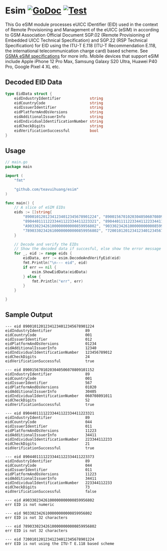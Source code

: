 # Esim [![GoDoc](http://godoc.org/github.com/unrolled/render?status.svg)](http://godoc.org/github.com/unrolled/render) [![Test](https://github.com/unrolled/render/workflows/Test/badge.svg?branch=v1)](https://github.com/unrolled/render/actions)


This Go eSIM module processes eUICC IDentifier (EID) used in the context of Remote Provisioning
and Management of the eUICC (eSIM) in according to GSM Association Official Document
SGP.02 (Remote Provisioning of Embedded UICC Technical Specification) and SGP.22
(RSP Technical Specification) for EID using the ITU-T E.118 (ITU-T Recommendation E.118,
the international telecommunication charge card) based scheme. See [GSMA eSIM specifications](https://www.gsma.com/esim/esim-specification/) for more info. Mobile devices that support eSIM include Apple iPhone 12 Pro Max, Samsung Galaxy S20 Ultra, Huawei P40 Pro, Google Pixel 4 XL etc.


## Decoded EID Data
~~~ go
type EidData struct {
	eidIndustryIdentifier             string
	eidCountryCode                    string
	eidIssuerIdentifier               string
	eidPlatformAndOsVersions          string
	eidAdditionalIssuerInfo           string
	eidIndividualIdentificationNumber string
	eidCheckDigits                    string
	eidVerificationSuccessful         bool
}
~~~


## Usage
~~~ go
// main.go
package main

import (
	"fmt"

	"github.com/teavuihuang/esim"
)

func main() {
	// A slice of eSIM EIDs
	eids := []string{
		"89001012012341234012345678901224", "89001567010203040506070809101152",
		"89044011112233441122334411223321", "89044011112233441122334411223373",
		"A9033023426100000000000859956802", "9033023426100000000000859956802",
		"789033023426100000000000859956802", "72001012012341234012345678901224",
	}

	// Decode and verify the EIDs
	// Show the decoded data if succesful, else show the error message
	for _, eid := range eids {
		eidData, err := esim.DecodeAndVerifyEid(eid)
		fmt.Println("\n--- eid", eid)
		if err == nil {
			esim.ShowEidData(eidData)
		} else {
			fmt.Println("err", err)
		}
	}

}
~~~


## Sample Output
~~~
--- eid 89001012012341234012345678901224
eidIndustryIdentifier               89
eidCountryCode                      001
eidIssuerIdentifier                 012
eidPlatformAndOsVersions            01234       
eidAdditionalIssuerInfo             12340       
eidIndividualIdentificationNumber   123456789012
eidCheckDigits                      24
eidVerificationSuccessful           true

--- eid 89001567010203040506070809101152
eidIndustryIdentifier               89
eidCountryCode                      001
eidIssuerIdentifier                 567
eidPlatformAndOsVersions            01020
eidAdditionalIssuerInfo             30405
eidIndividualIdentificationNumber   060708091011
eidCheckDigits                      52
eidVerificationSuccessful           true

--- eid 89044011112233441122334411223321
eidIndustryIdentifier               89
eidCountryCode                      044
eidIssuerIdentifier                 011
eidPlatformAndOsVersions            11223
eidAdditionalIssuerInfo             34411
eidIndividualIdentificationNumber   223344112233
eidCheckDigits                      21
eidVerificationSuccessful           true

--- eid 89044011112233441122334411223373
eidIndustryIdentifier               89
eidCountryCode                      044
eidIssuerIdentifier                 011
eidPlatformAndOsVersions            11223
eidAdditionalIssuerInfo             34411
eidIndividualIdentificationNumber   223344112233
eidCheckDigits                      73
eidVerificationSuccessful           false

--- eid A9033023426100000000000859956802
err EID is not numeric

--- eid 9033023426100000000000859956802
err EID is not 32 characters

--- eid 789033023426100000000000859956802
err EID is not 32 characters

--- eid 72001012012341234012345678901224
err EID is not using the ITU-T E.118 based scheme
~~~
